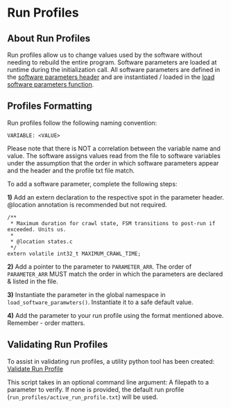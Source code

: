 # Run Profiles

## About Run Profiles

Run profiles allow us to change values used by the software without needing to rebuild the entire program. Software parameters are loaded at runtime during the initialization call. All software parameters are defined in the [software parameters header](../embedded/app/include/software_parameters.h) and are instantiated / loaded in the [load software parameters function](../embedded/app/src/load_software_parameters.c). 

## Profiles Formatting

Run profiles follow the following naming convention:

```
VARIABLE: <VALUE>
```

Please note that there is NOT a correlation between the variable name and value. The software assigns values read from the file to software variables under the assumption that the order in which software parameters appear and the header and the profile txt file match.

To add a software parameter, complete the following steps:

**1)** Add an extern declaration to the respective spot in the parameter header. @location annotation is recommended but not required. 

```
/**
 * Maximum duration for crawl state, FSM transitions to post-run if exceeded. Units us.
 *
 * @location states.c
 */
extern volatile int32_t MAXIMUM_CRAWL_TIME;
```

**2)** Add a pointer to the parameter to `PARAMETER_ARR`. The order of `PARAMETER_ARR` MUST match the order in which the parameters are declared & listed in the file.

**3)** Instantiate the parameter in the global namespace in `load_software_paramwters()`. Instantiate it to a safe default value.

**4)** Add the parameter to your run profile using the format mentioned above. Remember - order matters.

## Validating Run Profiles

To assist in validating run profiles, a utility python tool has been created: [Validate Run Profile](../../utils/validate_run_profile.py)

This script takes in an optional command line argument: A filepath to a parameter to verify. If none is provided, the default run profile (`run_profiles/active_run_profile.txt`) will be used.